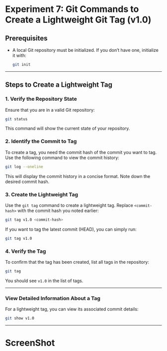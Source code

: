 # Experiment 7: Git Commands to Create a Lightweight Git Tag (v1.0)

## Prerequisites

- A local Git repository must be initialized. If you don’t have one, initialize it with:
  ```bash
  git init
  ```
---

## Steps to Create a Lightweight Tag

### 1. Verify the Repository State
Ensure that you are in a valid Git repository:
```bash
git status
```
This command will show the current state of your repository.

### 2. Identify the Commit to Tag
To create a tag, you need the commit hash of the commit you want to tag. Use the following command to view the commit history:
```bash
git log --oneline
```
This will display the commit history in a concise format. Note down the desired commit hash.

### 3. Create the Lightweight Tag
Use the `git tag` command to create a lightweight tag. Replace `<commit-hash>` with the commit hash you noted earlier:
```bash
git tag v1.0 <commit-hash>
```
If you want to tag the latest commit (HEAD), you can simply run:
```bash
git tag v1.0
```

### 4. Verify the Tag
To confirm that the tag has been created, list all tags in the repository:
```bash
git tag
```
You should see `v1.0` in the list of tags.

---

### View Detailed Information About a Tag
For a lightweight tag, you can view its associated commit details:
```bash
git show v1.0
```

---
# ScreenShot